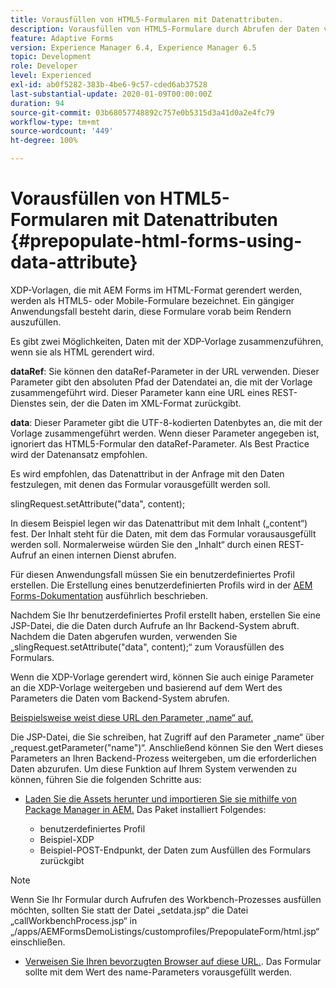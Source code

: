 ```yaml
---
title: Vorausfüllen von HTML5-Formularen mit Datenattributen.
description: Vorausfüllen von HTML5-Formulare durch Abrufen der Daten von der Backend-Quelle.
feature: Adaptive Forms
version: Experience Manager 6.4, Experience Manager 6.5
topic: Development
role: Developer
level: Experienced
exl-id: ab0f5282-383b-4be6-9c57-cded6ab37528
last-substantial-update: 2020-01-09T00:00:00Z
duration: 94
source-git-commit: 03b68057748892c757e0b5315d3a41d0a2e4fc79
workflow-type: tm+mt
source-wordcount: '449'
ht-degree: 100%

---
```


# Vorausfüllen von HTML5-Formularen mit Datenattributen {#prepopulate-html-forms-using-data-attribute}


XDP-Vorlagen, die mit AEM Forms im HTML-Format gerendert werden, werden als HTML5- oder Mobile-Formulare bezeichnet. Ein gängiger Anwendungsfall besteht darin, diese Formulare vorab beim Rendern auszufüllen.

Es gibt zwei Möglichkeiten, Daten mit der XDP-Vorlage zusammenzuführen, wenn sie als HTML gerendert wird.

**dataRef**: Sie können den dataRef-Parameter in der URL verwenden. Dieser Parameter gibt den absoluten Pfad der Datendatei an, die mit der Vorlage zusammengeführt wird. Dieser Parameter kann eine URL eines REST-Dienstes sein, der die Daten im XML-Format zurückgibt.

**data**: Dieser Parameter gibt die UTF-8-kodierten Datenbytes an, die mit der Vorlage zusammengeführt werden. Wenn dieser Parameter angegeben ist, ignoriert das HTML5-Formular den dataRef-Parameter. Als Best Practice wird der Datenansatz empfohlen.

Es wird empfohlen, das Datenattribut in der Anfrage mit den Daten festzulegen, mit denen das Formular vorausgefüllt werden soll.

slingRequest.setAttribute(&quot;data&quot;, content);

In diesem Beispiel legen wir das Datenattribut mit dem Inhalt („content“) fest. Der Inhalt steht für die Daten, mit dem das Formular vorausausgefüllt werden soll. Normalerweise würden Sie den „Inhalt“ durch einen REST-Aufruf an einen internen Dienst abrufen.

Für diesen Anwendungsfall müssen Sie ein benutzerdefiniertes Profil erstellen. Die Erstellung eines benutzerdefinierten Profils wird in der [AEM Forms-Dokumentation](https://helpx.adobe.com/de/aem-forms/6/html5-forms/custom-profile.html) ausführlich beschrieben.

Nachdem Sie Ihr benutzerdefiniertes Profil erstellt haben, erstellen Sie eine JSP-Datei, die die Daten durch Aufrufe an Ihr Backend-System abruft.  Nachdem die Daten abgerufen wurden, verwenden Sie „slingRequest.setAttribute(&quot;data&quot;, content);“ zum Vorausfüllen des Formulars.

Wenn die XDP-Vorlage gerendert wird, können Sie auch einige Parameter an die XDP-Vorlage weitergeben und basierend auf dem Wert des Parameters die Daten vom Backend-System abrufen.

[Beispielsweise weist diese URL den Parameter „name“ auf.](http://localhost:4502/content/dam/formsanddocuments/PrepopulateMobileForm.xdp/jcr:content?name=john)

Die JSP-Datei, die Sie schreiben, hat Zugriff auf den Parameter „name“ über „request.getParameter(&quot;name&quot;)“. Anschließend können Sie den Wert dieses Parameters an Ihren Backend-Prozess weitergeben, um die erforderlichen Daten abzurufen.
Um diese Funktion auf Ihrem System verwenden zu können, führen Sie die folgenden Schritte aus:

* [Laden Sie die Assets herunter und importieren Sie sie mithilfe von Package Manager in AEM.](assets/prepopulatemobileform.zip)
Das Paket installiert Folgendes:

   * benutzerdefiniertes Profil
   * Beispiel-XDP
   * Beispiel-POST-Endpunkt, der Daten zum Ausfüllen des Formulars zurückgibt

>[!NOTE]
>
>Wenn Sie Ihr Formular durch Aufrufen des Workbench-Prozesses ausfüllen möchten, sollten Sie statt der Datei „setdata.jsp“ die Datei „callWorkbenchProcess.jsp“ in „/apps/AEMFormsDemoListings/customprofiles/PrepopulateForm/html.jsp“ einschließen.

* [Verweisen Sie Ihren bevorzugten Browser auf diese URL.](http://localhost:4502/content/dam/formsanddocuments/PrepopulateMobileForm.xdp/jcr:content?name=Adobe%20Systems). Das Formular sollte mit dem Wert des name-Parameters vorausgefüllt werden.
